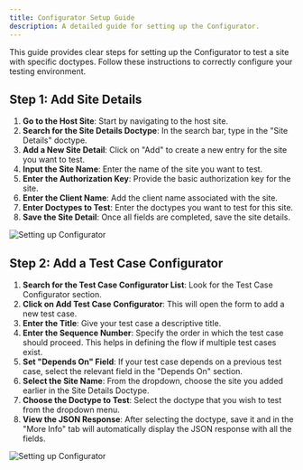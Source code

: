 ```yaml
---
title: Configurator Setup Guide
description: A detailed guide for setting up the Configurator.
---
```


This guide provides clear steps for setting up the Configurator to test a site with specific doctypes. Follow these instructions to correctly configure your testing environment.

## Step 1: Add Site Details

1. **Go to the Host Site**: Start by navigating to the host site.
2. **Search for the Site Details Doctype**: In the search bar, type in the "Site Details" doctype.
3. **Add a New Site Detail**: Click on "Add" to create a new entry for the site you want to test.
4. **Input the Site Name**: Enter the name of the site you want to test.
5. **Enter the Authorization Key**: Provide the basic authorization key for the site.
6. **Enter the Client Name**: Add the client name associated with the site.
7. **Enter Doctypes to Test**: Enter the doctypes you want to test for this site.
8. **Save the Site Detail**: Once all fields are completed, save the site details.


![Setting up Configurator](/lens-docs/sitedetails.gif)

## Step 2: Add a Test Case Configurator

1. **Search for the Test Case Configurator List**: Look for the Test Case Configurator section.
2. **Click on Add Test Case Configurator**: This will open the form to add a new test case.
3. **Enter the Title**: Give your test case a descriptive title.
4. **Enter the Sequence Number**: Specify the order in which the test case should proceed. This helps in defining the flow if multiple test cases exist.
5. **Set "Depends On" Field**: If your test case depends on a previous test case, select the relevant field in the "Depends On" section.
6. **Select the Site Name**: From the dropdown, choose the site you added earlier in the Site Details Doctype.
7. **Choose the Doctype to Test**: Select the doctype that you wish to test from the dropdown menu.
8. **View the JSON Response**: After selecting the doctype, save it and in the "More Info" tab will automatically display the JSON response with all the fields.

![Setting up Configurator](/lens-docs/configuration.gif)